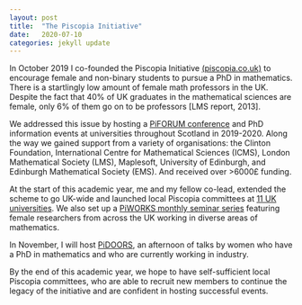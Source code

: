 ```yaml
---
layout: post
title:  "The Piscopia Initiative"
date:   2020-07-10 
categories: jekyll update
---
```


In October 2019 I co-founded the Piscopia Initiative [(piscopia.co.uk)](https://piscopia.co.uk) to encourage female and non-binary students to pursue a PhD in mathematics. There is a startlingly low amount of female math professors in the UK. Despite the fact that 40% of UK graduates in the mathematical sciences are female, only 6% of them go on to be professors [LMS report, 2013]. 

We addressed this issue by hosting a [PiFORUM conference](https://piscopia.co.uk/welcome-to-piforum/) and PhD information events at universities throughout Scotland in 2019-2020. Along the way we gained support from a variety of organisations: the Clinton Foundation, International Centre for Mathematical Sciences (ICMS), London Mathematical Society (LMS), Maplesoft, University of Edinburgh, and Edinburgh Mathematical Society (EMS). And received over >6000£ funding. 

At the start of this academic year, me and my fellow co-lead, extended the scheme to go UK-wide and launched local Piscopia committees at [11 UK universities](https://piscopia.co.uk/the-piscopia-society/).
We also set up a [PiWORKS monthly seminar series](https://piscopia.co.uk/piworks-seminar-series/) featuring female researchers from across the UK working in diverse areas of mathematics. 

In November, I will host [PiDOORS](https://piscopia.co.uk/pidoors), an afternoon of talks by women who have a PhD in mathematics and who are currently working in industry.

By the end of this academic year, we hope to have self-sufficient local Piscopia committees, who are able to recruit new members to continue the legacy of the initiative and are confident in hosting successful events. 

<!---[gerry1]({{TiffanyVlaar.github.io}}/pics/gerry1.png)
![gerry2]({{TiffanyVlaar.github.io}}/pics/gerry2.png)-->



